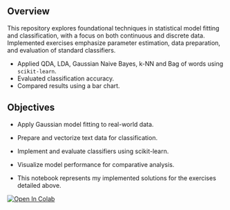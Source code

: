 ## Overview

This repository explores foundational techniques in statistical model fitting and classification, with a focus on both continuous and discrete data. Implemented exercises emphasize parameter estimation, data preparation, and evaluation of standard classifiers.

* Applied QDA, LDA, Gaussian Naive Bayes, k-NN and Bag of words using `scikit-learn`.
* Evaluated classification accuracy.
* Compared results using a bar chart.

## Objectives

* Apply Gaussian model fitting to real-world data.
* Prepare and vectorize text data for classification.
* Implement and evaluate classifiers using scikit-learn.
* Visualize model performance for comparative analysis.

* This notebook represents my implemented solutions for the exercises detailed above.

[![Open In Colab](https://colab.research.google.com/assets/colab-badge.svg)](YOUR_COLAB_LINK_HERE)
